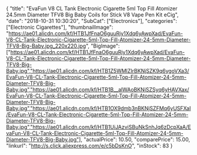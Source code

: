{
	"title": "EvaFun V8 CL Tank Electronic Cigarette 5ml Top Fill Atomizer 24.5mm Diameter TFV8 Big Baby Coils for Stick V8 Vape Pen Kit eCig",
	"date": "2018-10-31 10:30:20",
	"SubCat": ["Electronics"],
	"categories": ["Electronic Cigarettes"],
	"thumbnailImage": "https://ae01.alicdn.com/kf/HTB1JfFnaO6guuRjy1Xdq6yAwpXad/EvaFun-V8-CL-Tank-Electronic-Cigarette-5ml-Top-Fill-Atomizer-24-5mm-Diameter-TFV8-Big-Baby.jpg_220x220.jpg",
	"BigImage": ["https://ae01.alicdn.com/kf/HTB1JfFnaO6guuRjy1Xdq6yAwpXad/EvaFun-V8-CL-Tank-Electronic-Cigarette-5ml-Top-Fill-Atomizer-24-5mm-Diameter-TFV8-Big-Baby.jpg","https://ae01.alicdn.com/kf/HTB1Z5WMlZIrBKNjSZK9q6ygoVXa3/EvaFun-V8-CL-Tank-Electronic-Cigarette-5ml-Top-Fill-Atomizer-24-5mm-Diameter-TFV8-Big-Baby.jpg","https://ae01.alicdn.com/kf/HTB1B__alWAoBKNjSZSyq6yHAVXax/EvaFun-V8-CL-Tank-Electronic-Cigarette-5ml-Top-Fill-Atomizer-24-5mm-Diameter-TFV8-Big-Baby.jpg","https://ae01.alicdn.com/kf/HTB1OX9dmb3nBKNjSZFMq6yUSFXaI/EvaFun-V8-CL-Tank-Electronic-Cigarette-5ml-Top-Fill-Atomizer-24-5mm-Diameter-TFV8-Big-Baby.jpg","https://ae01.alicdn.com/kf/HTB1UiJAzviSBuNkSnhJq6zDcpXaA/EvaFun-V8-CL-Tank-Electronic-Cigarette-5ml-Top-Fill-Atomizer-24-5mm-Diameter-TFV8-Big-Baby.jpg"],
	"actualPrice": 10.50,
	"comparePrice": 15.00,
	"linkurl": "http://s.click.aliexpress.com/e/c5bDsKnO",
	"inStock": 83
}

